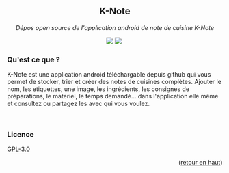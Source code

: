 <div id="top"></div>
<h2 align="center">K-Note</h2>
<p align="center"><i>Dépos open source de l'application android de note de cuisine K-Note</i></p>
<p align="center">
    <img src="https://img.shields.io/badge/build-Ready%20to%20go-brightgreen"/>
    <img src="https://img.shields.io/badge/dynamic/json?color=blue&label=Version&query=version&url=https%3A%2F%2Fraw.githubusercontent.com%2FShayF0x%2FK-Note%2Fmaster%2Fk-note.json "/>
    <img src"https://img.shields.io/github/downloads/ShayF0x/K-Note/total.svg" />
</p>

### Qu'est ce que ?
K-Note est une application android téléchargable depuis github qui vous permet de stocker, trier et créer des notes de cuisines complètes. Ajouter le nom, les etiquettes, une image, les ingrédients, les consignes de préparations, le materiel, le temps demandé... dans l'application elle même et consultez ou partagez les avec qui vous voulez.

<br>

###  Licence
[ GPL-3.0 ](https://choosealicense.com/licenses/gpl-3.0/)
<p align="right">(<a href="#top">retour en haut</a>)</p>
